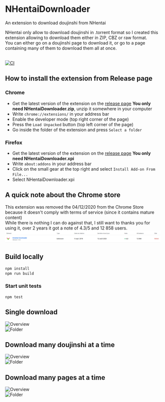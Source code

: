 # NHentaiDownloader
An extension to download doujinshi from NHentai

NHentai only allow to download doujinshi in .torrent format so I created this extension allowing to download them either in ZIP, CBZ or raw format.<br/>
You can either go on a doujinshi page to download it, or go to a page containing many of them to download them all at once.
<br/><br/>

[![CI](https://github.com/Xwilarg/NHentaiDownloader/workflows/CI/badge.svg)](https://github.com/Xwilarg/NHentaiDownloader/actions)

## How to install the extension from Release page

### Chrome
- Get the latest version of the extension on the [release page](https://github.com/Xwilarg/NHentaiDownloader/releases) **You only need NHentaiDownloader.zip**, unzip it somewhere in your computer
- Write `chrome://extensions/` in your address bar
- Enable the developer mode (top right corner of the page)
- Press the `Load Unpacked` button (top left corner of the page)
- Go inside the folder of the extension and press `Select a folder`

### Firefox
- Get the latest version of the extension on the [release page](https://github.com/Xwilarg/NHentaiDownloader/releases) **You only need NHentaiDownloader.xpi**
- Write `about:addons` in your address bar
- Click on the small gear at the top right and select `Install Add-on From File...`
- Select NHentaiDownloader.xpi

## A quick note about the Chrome store

This extension was removed the 04/12/2020 from the Chrome Store because it doesn't comply with terms of service (since it contains mature content)<br/>
While there is nothing I can do against that, I still want to thanks you for using it, over 2 years it got a note of 4.3/5 and 12 858 users.<br/>
![Chrome](Preview/Chrome.png)

## Build locally
```
npm install
npm run build
```

### Start unit tests
```
npm test
```

## Single download

![Overview](Preview/Overview.png)<br/>
![Folder](Preview/Folder.png)

## Download many doujinshi at a time

![Overview](Preview/Overview-many.png)<br/>
![Folder](Preview/Folder-many.png)

## Download many pages at a time

![Overview](Preview/Overview-pages.png)<br/>
![Folder](Preview/Folder-pages.png)
